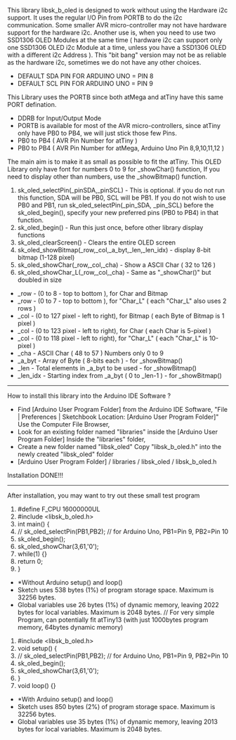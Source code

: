 This library libsk_b_oled is designed to work without using the Hardware i2c support. It uses the regular I/O Pin from PORTB to do the i2c communication. Some smaller AVR micro-controller may not have hardware support for the hardware i2c. Another use is, when you need to use two SSD1306 OLED Modules at the same time ( hardware i2c can support only one SSD1306 OLED i2c Module at a time, unless you have a SSD1306 OLED with a different i2c Address ). This "bit bang" version may not be as reliable as the hardware i2c, sometimes we do not have any other choices. 

- DEFAULT SDA PIN FOR ARDUINO UNO = PIN 8
- DEFAULT SCL PIN FOR ARDUINO UNO = PIN 9 

This Library uses the PORTB since both atMega and atTiny have this same PORT defination.
- DDRB for Input/Output Mode 
- PORTB  is available for most of the AVR micro-controllers, since atTiny only have PB0 to PB4, we will just stick those few Pins.
- PB0 to PB4 ( AVR Pin Number for atTiny )
- PB0 to PB4 ( AVR Pin Number for atMega, Arduino Uno Pin 8,9,10,11,12 )

The main aim is to make it as small as possible to fit the atTiny. This OLED Library only have font for numbers 0 to 9 for _showChar() function, If you need to display other than numbers, use the _showBitmap() function.

1. sk_oled_selectPin(_pinSDA,_pinSCL) - This is optional. if you do not run this function, SDA will be PB0, SCL will be PB1. If you do not wish to use PB0 and PB1, run sk_oled_selectPin(_pin_SDA, _pin_SCL) before the sk_oled_begin(), specify your new preferred pins (PB0 to PB4) in that function.
2. sk_oled_begin() - Run this just once, before other library display functions
3. sk_oled_clearScreen() - Clears the entire OLED screen
4. sk_oled_showBitmap(_row,_col,_a_byt,_len,_len_idx) - display 8-bit bitmap (1-128 pixel)
5. sk_oled_showChar(_row,_col,_cha) - Show a ASCII Char ( 32 to 126 )
6. sk_oled_showChar_L(_row,_col,_cha) - Same as "_showChar()" but doubled in size
- _row - (0 to 8 - top to bottom ), for Char and Bitmap
- _row - (0 to 7 - top to bottom ), for "Char_L" ( each "Char_L" also uses 2 rows )
- _col - (0 to 127 pixel - left to right), for Bitmap ( each Byte of Bitmap is 1 pixel )
- _col - (0 to 123 pixel - left to right), for Char ( each Char is 5-pixel )
- _col - (0 to 118 pixel - left to right), for "Char_L" ( each "Char_L" is 10-pixel )
- _cha - ASCII Char ( 48 to 57 ) Numbers only 0 to 9
- _a_byt   - Array of Byte ( 8-bits each ) - for _showBitmap()
- _len     - Total elements in _a_byt to be used - for _showBitmap()
- _len_idx - Starting index from _a_byt ( 0 to _len-1 ) - for _showBitmap()

------

How to install this library into the Arduino IDE Software ?

- Find [Arduino User Program Folder] from the Arduino IDE Software,
"File | Preferences | Sketchbook Location: [Arduino User Program Folder]"
Use the Computer File Browser,
-  Look for an existing folder named "libraries" inside the [Arduino User Program Folder]
Inside the "libraries" folder,
-  Create a new folder named "libsk_oled"
Copy "libsk_b_oled.h" into the newly created "libsk_oled" folder
-  [Arduino User Program Folder] / libraries / libsk_oled / libsk_b_oled.h


Installation DONE!!!

------

After installation, you may want to try out these small test program 

1. #define F_CPU 16000000UL
2. #include <libsk_b_oled.h>
3. int main() {
4.   // sk_oled_selectPin(PB1,PB2); // for Arduino Uno, PB1=Pin 9, PB2=Pin 10
5.   sk_oled_begin();
6.   sk_oled_showChar(3,61,'0');
7.   while(1) {}
8.   return 0; 
9. }

- *Without Arduino setup() and loop()
- Sketch uses 538 bytes (1%) of program storage space. Maximum is 32256 bytes.
- Global variables use 26 bytes (1%) of dynamic memory, leaving 2022 bytes for local variables. Maximum is 2048 bytes.
// For very simple Program, can potentially fit atTiny13 (with just 1000bytes program memory, 64bytes dynamic memory)

1. #include <libsk_b_oled.h>
2. void setup() {   
3. // sk_oled_selectPin(PB1,PB2); // for Arduino Uno, PB1=Pin 9, PB2=Pin 10
4.   sk_oled_begin();
5.   sk_oled_showChar(3,61,'0');
6. }
7. void loop() {}

- *With Arduino setup() and loop()
- Sketch uses 850 bytes (2%) of program storage space. Maximum is 32256 bytes.
- Global variables use 35 bytes (1%) of dynamic memory, leaving 2013 bytes for local variables. Maximum is 2048 bytes.
